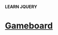 #### LEARN JQUERY 

# [Gameboard](https://www.codecademy.com/courses/learn-jquery/projects/gameboard)
